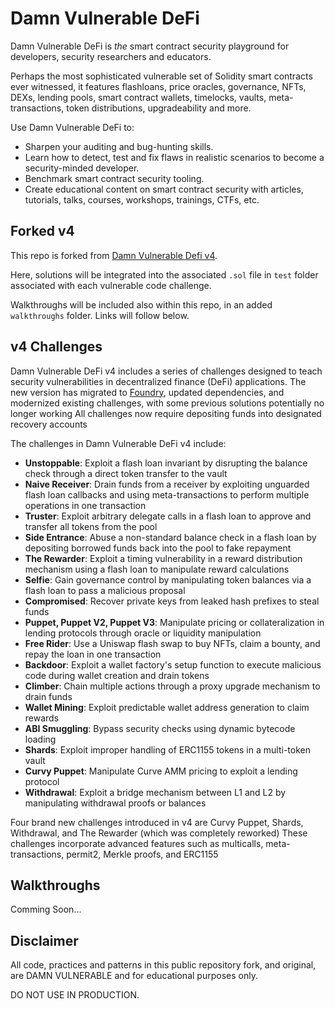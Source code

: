 # Damn Vulnerable DeFi

Damn Vulnerable DeFi is _the_ smart contract security playground for developers, security researchers and educators.

Perhaps the most sophisticated vulnerable set of Solidity smart contracts ever witnessed, it features flashloans, price oracles, governance, NFTs, DEXs, lending pools, smart contract wallets, timelocks, vaults, meta-transactions, token distributions, upgradeability and more.

Use Damn Vulnerable DeFi to:

- Sharpen your auditing and bug-hunting skills.
- Learn how to detect, test and fix flaws in realistic scenarios to become a security-minded developer.
- Benchmark smart contract security tooling.
- Create educational content on smart contract security with articles, tutorials, talks, courses, workshops, trainings, CTFs, etc. 

## Forked v4

This repo is forked from [Damn Vulnerable Defi v4](https://github.com/theredguild/damn-vulnerable-defi).

Here, solutions will be integrated into the associated `.sol` file in `test` folder associated with each vulnerable code challenge.

Walkthroughs will be included also within this repo, in an added `walkthroughs` folder. Links will follow below.

## v4 Challenges

Damn Vulnerable DeFi v4 includes a series of challenges designed to teach security vulnerabilities in decentralized finance (DeFi) applications. The new version has migrated to [Foundry](https://getfoundry.sh), updated dependencies, and modernized existing challenges, with some previous solutions potentially no longer working All challenges now require depositing funds into designated recovery accounts

The challenges in Damn Vulnerable DeFi v4 include:

- **Unstoppable**: Exploit a flash loan invariant by disrupting the balance check through a direct token transfer to the vault
- **Naive Receiver**: Drain funds from a receiver by exploiting unguarded flash loan callbacks and using meta-transactions to perform multiple operations in one transaction
- **Truster**: Exploit arbitrary delegate calls in a flash loan to approve and transfer all tokens from the pool
- **Side Entrance**: Abuse a non-standard balance check in a flash loan by depositing borrowed funds back into the pool to fake repayment
- **The Rewarder**: Exploit a timing vulnerability in a reward distribution mechanism using a flash loan to manipulate reward calculations
- **Selfie**: Gain governance control by manipulating token balances via a flash loan to pass a malicious proposal
- **Compromised**: Recover private keys from leaked hash prefixes to steal funds
- **Puppet, Puppet V2, Puppet V3**: Manipulate pricing or collateralization in lending protocols through oracle or liquidity manipulation
- **Free Rider**: Use a Uniswap flash swap to buy NFTs, claim a bounty, and repay the loan in one transaction
- **Backdoor**: Exploit a wallet factory's setup function to execute malicious code during wallet creation and drain tokens
- **Climber**: Chain multiple actions through a proxy upgrade mechanism to drain funds
- **Wallet Mining**: Exploit predictable wallet address generation to claim rewards
- **ABI Smuggling**: Bypass security checks using dynamic bytecode loading
- **Shards**: Exploit improper handling of ERC1155 tokens in a multi-token vault
- **Curvy Puppet**: Manipulate Curve AMM pricing to exploit a lending protocol
- **Withdrawal**: Exploit a bridge mechanism between L1 and L2 by manipulating withdrawal proofs or balances

Four brand new challenges introduced in v4 are Curvy Puppet, Shards, Withdrawal, and The Rewarder (which was completely reworked) These challenges incorporate advanced features such as multicalls, meta-transactions, permit2, Merkle proofs, and ERC1155


## Walkthroughs

Comming Soon... 


## Disclaimer

All code, practices and patterns in this public repository fork, and original, are DAMN VULNERABLE and for educational purposes only. 

DO NOT USE IN PRODUCTION. 
